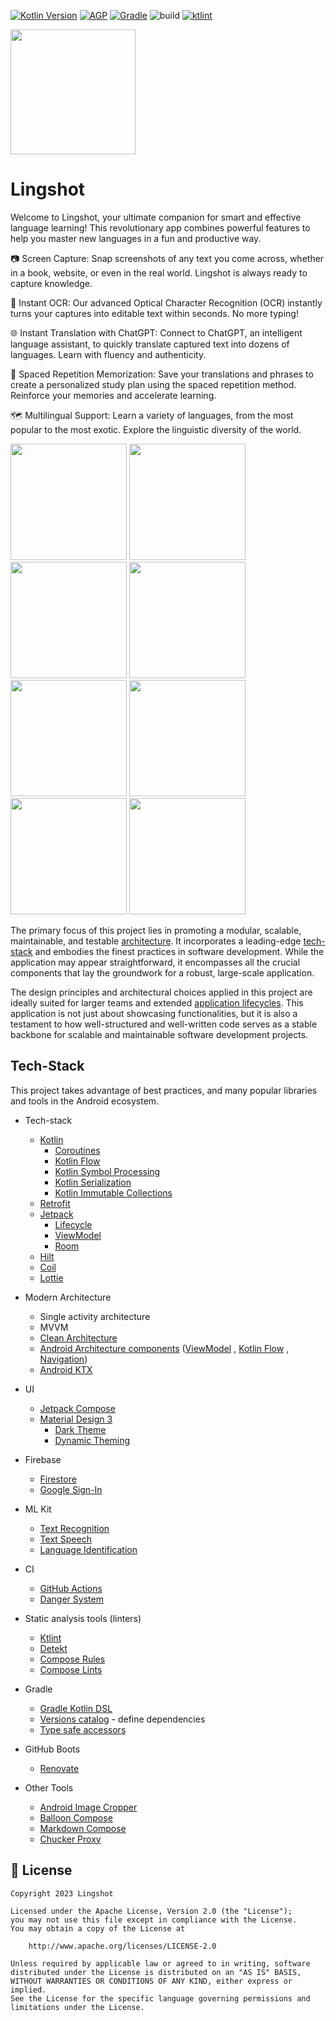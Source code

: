 [![Kotlin Version](https://img.shields.io/badge/Kotlin-1.9.x-blue.svg)](https://kotlinlang.org)
[![AGP](https://img.shields.io/badge/AGP-8.x-blue?style=flat)](https://developer.android.com/studio/releases/gradle-plugin)
[![Gradle](https://img.shields.io/badge/Gradle-8.x-blue?style=flat)](https://gradle.org)
![build](https://github.com/CharlesMoreira1/lingshot/actions/workflows/build-ci.yml/badge.svg)
<a href="https://ktlint.github.io/"><img src="https://img.shields.io/badge/code%20style-%E2%9D%A4-FF4081.svg" alt="ktlint"></a>

<img src="https://github.com/CharlesMoreira1/lingshot/assets/55266908/5786aa7d-3aae-41a1-9799-c48024f324f9" width="200">

# Lingshot

Welcome to Lingshot, your ultimate companion for smart and effective language learning! This revolutionary app combines powerful features to help you master new languages in a fun and productive way.

📷 Screen Capture: Snap screenshots of any text you come across, whether in a book, website, or even in the real world. Lingshot is always ready to capture knowledge.

📖 Instant OCR: Our advanced Optical Character Recognition (OCR) instantly turns your captures into editable text within seconds. No more typing!

🌐 Instant Translation with ChatGPT: Connect to ChatGPT, an intelligent language assistant, to quickly translate captured text into dozens of languages. Learn with fluency and authenticity.

🧠 Spaced Repetition Memorization: Save your translations and phrases to create a personalized study plan using the spaced repetition method. Reinforce your memories and accelerate learning.

🗺️ Multilingual Support: Learn a variety of languages, from the most popular to the most exotic. Explore the linguistic diversity of the world.

<img src="https://github.com/CharlesMoreira1/lingshot/assets/55266908/c4db7ed7-86e1-4884-b724-25ec6d393e11" width="186">  <img src="https://github.com/CharlesMoreira1/lingshot/assets/55266908/03ab419c-3dc9-43f9-ac54-caab293c78db" width="186"> <img src="https://github.com/CharlesMoreira1/lingshot/assets/55266908/43120296-1fd0-46eb-b519-6ac8e8f043a8" width="186">  <img src="https://github.com/CharlesMoreira1/lingshot/assets/55266908/bd778f50-2fed-4bb9-8708-8b127bc8e1c4" width="186"> <img src="https://github.com/CharlesMoreira1/lingshot/assets/55266908/e2854fae-eb5e-4e02-9061-b0222671b2dc" width="186">  <img src="https://github.com/CharlesMoreira1/lingshot/assets/55266908/6342d849-6b70-4430-a528-a8ff08603565" width="186"> <img src="https://github.com/CharlesMoreira1/lingshot/assets/55266908/127698cd-d09f-488e-a5ce-35a26f60d8b6" width="186">  <img src="https://github.com/CharlesMoreira1/lingshot/assets/55266908/47dbc815-a291-4258-a995-958a7fd4ea02" width="186">

The primary focus of this project lies in promoting a modular, scalable, maintainable, and testable [architecture](#architecture). It incorporates a leading-edge [tech-stack](#tech-stack) and embodies the finest practices in software development. While the application may appear straightforward, it encompasses all the crucial components that lay the groundwork for a robust, large-scale application.

The design principles and architectural choices applied in this project are ideally suited for larger teams and extended [application lifecycles](https://en.wikipedia.org/wiki/Application_lifecycle_management). This application is not just about showcasing functionalities, but it is also a testament to how well-structured and well-written code serves as a stable backbone for scalable and maintainable software development projects.

## Tech-Stack

This project takes advantage of best practices, and many popular libraries and tools in the Android ecosystem.

* Tech-stack
  * [Kotlin](https://kotlinlang.org/)
    + [Coroutines](https://kotlinlang.org/docs/reference/coroutines-overview.html)
    + [Kotlin Flow](https://kotlinlang.org/docs/flow.html)
    + [Kotlin Symbol Processing](https://kotlinlang.org/docs/ksp-overview.html)
    + [Kotlin Serialization](https://kotlinlang.org/docs/serialization.html)
    + [Kotlin Immutable Collections](https://github.com/Kotlin/kotlinx.collections.immutable)
  * [Retrofit](https://square.github.io/retrofit/)
  * [Jetpack](https://developer.android.com/jetpack)
    * [Lifecycle](https://developer.android.com/topic/libraries/architecture/lifecycle) 
    * [ViewModel](https://developer.android.com/topic/libraries/architecture/viewmodel) 
    * [Room](https://developer.android.com/jetpack/androidx/releases/room)
  * [Hilt](https://dagger.dev/hilt/)
  * [Coil](https://github.com/coil-kt/coil)
  * [Lottie](http://airbnb.io/lottie)
* Modern Architecture
  * Single activity architecture
  * MVVM
  * [Clean Architecture](https://blog.cleancoder.com/uncle-bob/2012/08/13/the-clean-architecture.html)
  * [Android Architecture components](https://developer.android.com/topic/libraries/architecture)
    ([ViewModel](https://developer.android.com/topic/libraries/architecture/viewmodel)
    , [Kotlin Flow](https://kotlinlang.org/docs/flow.html)
    , [Navigation](https://developer.android.com/jetpack/androidx/releases/navigation))
  * [Android KTX](https://developer.android.com/kotlin/ktx)
* UI
  * [Jetpack Compose](https://developer.android.com/jetpack/compose)
  * [Material Design 3](https://m3.material.io/)
    * [Dark Theme](https://material.io/develop/android/theming/dark)
    * [Dynamic Theming](https://m3.material.io/styles/color/dynamic-color/overview)
* Firebase
  * [Firestore](https://firebase.google.com/docs/firestore/quickstart)
  * [Google Sign-In](https://developers.google.com/identity/sign-in/android/start-integrating)
* ML Kit
  * [Text Recognition](https://developers.google.com/ml-kit/vision/text-recognition/v2)
  * [Text Speech](https://developer.android.com/reference/android/speech/tts/TextToSpeech)
  * [Language Identification](https://developers.google.com/ml-kit/language/identification)
   
* CI
  * [GitHub Actions](https://github.com/features/actions)
  * [Danger System](https://danger.systems/ruby/)
* Static analysis tools (linters)
  * [Ktlint](https://github.com/pinterest/ktlint)
  * [Detekt](https://github.com/arturbosch/detekt#with-gradle)
  * [Compose Rules](https://github.com/twitter/compose-rules)
  * [Compose Lints](https://slackhq.github.io/compose-lints/rules/)
* Gradle
  * [Gradle Kotlin DSL](https://docs.gradle.org/current/userguide/kotlin_dsl.html)
  * [Versions catalog](https://docs.gradle.org/current/userguide/platforms.html#sub:version-catalog) - define dependencies
  * [Type safe accessors](https://docs.gradle.org/7.0/release-notes.html)
* GitHub Boots
  * [Renovate](https://github.com/renovatebot/renovate)
* Other Tools
  * [Android Image Cropper](https://github.com/ArthurHub/Android-Image-Cropper)
  * [Balloon Compose](https://github.com/skydoves/Balloon)
  * [Markdown Compose](https://github.com/jeziellago/compose-markdown)
  * [Chucker Proxy](https://github.com/ChuckerTeam/chucker)

## 📃 License

```
Copyright 2023 Lingshot

Licensed under the Apache License, Version 2.0 (the "License");
you may not use this file except in compliance with the License.
You may obtain a copy of the License at

    http://www.apache.org/licenses/LICENSE-2.0

Unless required by applicable law or agreed to in writing, software
distributed under the License is distributed on an "AS IS" BASIS,
WITHOUT WARRANTIES OR CONDITIONS OF ANY KIND, either express or implied.
See the License for the specific language governing permissions and
limitations under the License.
```
